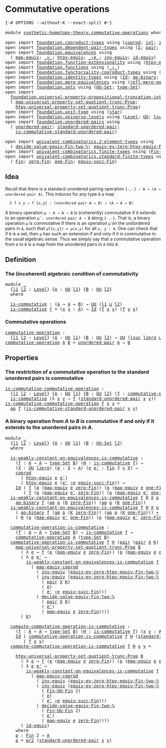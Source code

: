 # Commutative operations

<pre class="Agda"><a id="35" class="Symbol">{-#</a> <a id="39" class="Keyword">OPTIONS</a> <a id="47" class="Pragma">--without-K</a> <a id="59" class="Pragma">--exact-split</a> <a id="73" class="Symbol">#-}</a>

<a id="78" class="Keyword">module</a> <a id="85" href="synthetic-homotopy-theory.commutative-operations.html" class="Module">synthetic-homotopy-theory.commutative-operations</a> <a id="134" class="Keyword">where</a>

<a id="141" class="Keyword">open</a> <a id="146" class="Keyword">import</a> <a id="153" href="foundation.coproduct-types.html" class="Module">foundation.coproduct-types</a> <a id="180" class="Keyword">using</a> <a id="186" class="Symbol">(</a><a id="187" href="foundation.coproduct-types.html#1168" class="Datatype">coprod</a><a id="193" class="Symbol">;</a> <a id="195" href="foundation.coproduct-types.html#1239" class="InductiveConstructor">inl</a><a id="198" class="Symbol">;</a> <a id="200" href="foundation.coproduct-types.html#1262" class="InductiveConstructor">inr</a><a id="203" class="Symbol">)</a>
<a id="205" class="Keyword">open</a> <a id="210" class="Keyword">import</a> <a id="217" href="foundation.dependent-pair-types.html" class="Module">foundation.dependent-pair-types</a> <a id="249" class="Keyword">using</a> <a id="255" class="Symbol">(</a><a id="256" href="foundation-core.dependent-pair-types.html#502" class="Record">Σ</a><a id="257" class="Symbol">;</a> <a id="259" href="foundation-core.dependent-pair-types.html#575" class="InductiveConstructor">pair</a><a id="263" class="Symbol">;</a> <a id="265" href="foundation-core.dependent-pair-types.html#592" class="Field">pr1</a><a id="268" class="Symbol">;</a> <a id="270" href="foundation-core.dependent-pair-types.html#604" class="Field">pr2</a><a id="273" class="Symbol">)</a>
<a id="275" class="Keyword">open</a> <a id="280" class="Keyword">import</a> <a id="287" href="foundation.equivalences.html" class="Module">foundation.equivalences</a> <a id="311" class="Keyword">using</a>
  <a id="319" class="Symbol">(</a> <a id="321" href="foundation-core.equivalences.html#1807" class="Function">map-equiv</a><a id="330" class="Symbol">;</a> <a id="332" href="foundation-core.equivalences.html#1607" class="Function Operator">_≃_</a><a id="335" class="Symbol">;</a> <a id="337" href="foundation.equivalences.html#14008" class="Function">htpy-equiv</a><a id="347" class="Symbol">;</a> <a id="349" href="foundation-core.equivalences.html#7843" class="Function Operator">_∘e_</a><a id="353" class="Symbol">;</a> <a id="355" href="foundation-core.equivalences.html#5707" class="Function">inv-equiv</a><a id="364" class="Symbol">;</a> <a id="366" href="foundation-core.equivalences.html#2480" class="Function">id-equiv</a><a id="374" class="Symbol">)</a>
<a id="376" class="Keyword">open</a> <a id="381" class="Keyword">import</a> <a id="388" href="foundation.function-extensionality.html" class="Module">foundation.function-extensionality</a> <a id="423" class="Keyword">using</a> <a id="429" class="Symbol">(</a><a id="430" href="foundation.function-extensionality.html#946" class="Function">htpy-eq</a><a id="437" class="Symbol">)</a>
<a id="439" class="Keyword">open</a> <a id="444" class="Keyword">import</a> <a id="451" href="foundation.functions.html" class="Module">foundation.functions</a> <a id="472" class="Keyword">using</a> <a id="478" class="Symbol">(</a><a id="479" href="foundation-core.functions.html#407" class="Function Operator">_∘_</a><a id="482" class="Symbol">)</a>
<a id="484" class="Keyword">open</a> <a id="489" class="Keyword">import</a> <a id="496" href="foundation.functoriality-coproduct-types.html" class="Module">foundation.functoriality-coproduct-types</a> <a id="537" class="Keyword">using</a> <a id="543" class="Symbol">(</a><a id="544" href="foundation.functoriality-coproduct-types.html#4427" class="Function">map-equiv-coprod</a><a id="560" class="Symbol">)</a>
<a id="562" class="Keyword">open</a> <a id="567" class="Keyword">import</a> <a id="574" href="foundation.identity-types.html" class="Module">foundation.identity-types</a> <a id="600" class="Keyword">using</a> <a id="606" class="Symbol">(</a><a id="607" href="foundation-core.identity-types.html#641" class="Datatype">Id</a><a id="609" class="Symbol">;</a> <a id="611" href="foundation-core.identity-types.html#6352" class="Function">ap-binary</a><a id="620" class="Symbol">;</a> <a id="622" href="foundation-core.identity-types.html#2853" class="Function">ap</a><a id="624" class="Symbol">;</a> <a id="626" href="foundation-core.identity-types.html#1239" class="Function Operator">_∙_</a><a id="629" class="Symbol">)</a>
<a id="631" class="Keyword">open</a> <a id="636" class="Keyword">import</a> <a id="643" href="foundation.mere-equivalences.html" class="Module">foundation.mere-equivalences</a> <a id="672" class="Keyword">using</a> <a id="678" class="Symbol">(</a><a id="679" href="foundation.mere-equivalences.html#1762" class="Function">refl-mere-equiv</a><a id="694" class="Symbol">)</a>
<a id="696" class="Keyword">open</a> <a id="701" class="Keyword">import</a> <a id="708" href="foundation.sets.html" class="Module">foundation.sets</a> <a id="724" class="Keyword">using</a> <a id="730" class="Symbol">(</a><a id="731" href="foundation-core.sets.html#1177" class="Function">UU-Set</a><a id="737" class="Symbol">;</a> <a id="739" href="foundation-core.sets.html#1291" class="Function">type-Set</a><a id="747" class="Symbol">)</a>
<a id="749" class="Keyword">open</a> <a id="754" class="Keyword">import</a>
  <a id="763" href="foundation.universal-property-propositional-truncation-into-sets.html" class="Module">foundation.universal-property-propositional-truncation-into-sets</a> <a id="828" class="Keyword">using</a>
  <a id="836" class="Symbol">(</a> <a id="838" href="foundation.universal-property-propositional-truncation-into-sets.html#3778" class="Function">map-universal-property-set-quotient-trunc-Prop</a><a id="884" class="Symbol">;</a>
    <a id="890" href="foundation.universal-property-propositional-truncation-into-sets.html#4467" class="Function">htpy-universal-property-set-quotient-trunc-Prop</a><a id="937" class="Symbol">)</a>
<a id="939" class="Keyword">open</a> <a id="944" class="Keyword">import</a> <a id="951" href="foundation.unit-type.html" class="Module">foundation.unit-type</a> <a id="972" class="Keyword">using</a> <a id="978" class="Symbol">(</a><a id="979" href="foundation.unit-type.html#999" class="InductiveConstructor">star</a><a id="983" class="Symbol">)</a>
<a id="985" class="Keyword">open</a> <a id="990" class="Keyword">import</a> <a id="997" href="foundation.universe-levels.html" class="Module">foundation.universe-levels</a> <a id="1024" class="Keyword">using</a> <a id="1030" class="Symbol">(</a><a id="1031" href="Agda.Primitive.html#597" class="Postulate">Level</a><a id="1036" class="Symbol">;</a> <a id="1038" href="foundation-core.universe-levels.html#222" class="Primitive">UU</a><a id="1040" class="Symbol">;</a> <a id="1042" href="Agda.Primitive.html#780" class="Primitive">lsuc</a><a id="1046" class="Symbol">;</a> <a id="1048" href="Agda.Primitive.html#810" class="Primitive Operator">_⊔_</a><a id="1051" class="Symbol">;</a> <a id="1053" href="Agda.Primitive.html#764" class="Primitive">lzero</a><a id="1058" class="Symbol">)</a>
<a id="1060" class="Keyword">open</a> <a id="1065" class="Keyword">import</a> <a id="1072" href="foundation.unordered-pairs.html" class="Module">foundation.unordered-pairs</a> <a id="1099" class="Keyword">using</a>
  <a id="1107" class="Symbol">(</a> <a id="1109" href="foundation.unordered-pairs.html#2321" class="Function">unordered-pair</a><a id="1123" class="Symbol">;</a> <a id="1125" href="foundation.unordered-pairs.html#4308" class="Function">standard-unordered-pair</a><a id="1148" class="Symbol">;</a>
    <a id="1154" href="foundation.unordered-pairs.html#7236" class="Function">is-commutative-standard-unordered-pair</a><a id="1192" class="Symbol">)</a>

<a id="1195" class="Keyword">open</a> <a id="1200" class="Keyword">import</a> <a id="1207" href="univalent-combinatorics.2-element-types.html" class="Module">univalent-combinatorics.2-element-types</a> <a id="1247" class="Keyword">using</a>
  <a id="1255" class="Symbol">(</a> <a id="1257" href="univalent-combinatorics.2-element-types.html#27627" class="Function">decide-value-equiv-Fin-two-ℕ</a><a id="1285" class="Symbol">;</a> <a id="1287" href="univalent-combinatorics.2-element-types.html#16647" class="Function">equiv-ev-zero-htpy-equiv-Fin-two-ℕ</a><a id="1321" class="Symbol">)</a>
<a id="1323" class="Keyword">open</a> <a id="1328" class="Keyword">import</a> <a id="1335" href="univalent-combinatorics.finite-types.html" class="Module">univalent-combinatorics.finite-types</a> <a id="1372" class="Keyword">using</a> <a id="1378" class="Symbol">(</a><a id="1379" href="univalent-combinatorics.finite-types.html#9007" class="Function">Fin-UU-Fin</a><a id="1389" class="Symbol">)</a>
<a id="1391" class="Keyword">open</a> <a id="1396" class="Keyword">import</a> <a id="1403" href="univalent-combinatorics.standard-finite-types.html" class="Module">univalent-combinatorics.standard-finite-types</a> <a id="1449" class="Keyword">using</a>
  <a id="1457" class="Symbol">(</a> <a id="1459" href="univalent-combinatorics.standard-finite-types.html#2085" class="Function">Fin</a><a id="1462" class="Symbol">;</a> <a id="1464" href="univalent-combinatorics.standard-finite-types.html#7019" class="Function">zero-Fin</a><a id="1472" class="Symbol">;</a> <a id="1474" href="univalent-combinatorics.standard-finite-types.html#8254" class="Function">one-Fin</a><a id="1481" class="Symbol">;</a> <a id="1483" href="univalent-combinatorics.standard-finite-types.html#11714" class="Function">equiv-succ-Fin</a><a id="1497" class="Symbol">)</a>
</pre>
## Idea

Recall that there is a standard unordered pairing operation `{-,-} : A → (A → unordered-pair A)`. This induces for any type `B` a map

```md
  λ f x y → f {x,y} : (unordered-pair A → B) → (A → A → B)
```

A binary operation `μ : A → A → B` is (coherently) commutative if it extends to an operation `μ̃ : unordered-pair A → B` along `{-,-}`. That is, a binary operation `μ` is commutative if there is an operation `μ̃` on the undordered pairs in `A`, such that `μ̃({x,y}) = μ(x,y)` for all `x, y : A`. One can check that if `B` is a set, then `μ` has such an extension if and only if it is commutative in the usual algebraic sense. Thus we simply say that a commutative operation from `A` to `B` is a map from the unordered pairs in `A` into `B`.

## Definition

### The (incoherent) algebraic condition of commutativity

<pre class="Agda"><a id="2342" class="Keyword">module</a> <a id="2349" href="synthetic-homotopy-theory.commutative-operations.html#2349" class="Module">_</a>
  <a id="2353" class="Symbol">{</a><a id="2354" href="synthetic-homotopy-theory.commutative-operations.html#2354" class="Bound">l1</a> <a id="2357" href="synthetic-homotopy-theory.commutative-operations.html#2357" class="Bound">l2</a> <a id="2360" class="Symbol">:</a> <a id="2362" href="Agda.Primitive.html#597" class="Postulate">Level</a><a id="2367" class="Symbol">}</a> <a id="2369" class="Symbol">{</a><a id="2370" href="synthetic-homotopy-theory.commutative-operations.html#2370" class="Bound">A</a> <a id="2372" class="Symbol">:</a> <a id="2374" href="foundation-core.universe-levels.html#222" class="Primitive">UU</a> <a id="2377" href="synthetic-homotopy-theory.commutative-operations.html#2354" class="Bound">l1</a><a id="2379" class="Symbol">}</a> <a id="2381" class="Symbol">{</a><a id="2382" href="synthetic-homotopy-theory.commutative-operations.html#2382" class="Bound">B</a> <a id="2384" class="Symbol">:</a> <a id="2386" href="foundation-core.universe-levels.html#222" class="Primitive">UU</a> <a id="2389" href="synthetic-homotopy-theory.commutative-operations.html#2357" class="Bound">l2</a><a id="2391" class="Symbol">}</a>
  <a id="2395" class="Keyword">where</a>
  
  <a id="2406" href="synthetic-homotopy-theory.commutative-operations.html#2406" class="Function">is-commutative</a> <a id="2421" class="Symbol">:</a> <a id="2423" class="Symbol">(</a><a id="2424" href="synthetic-homotopy-theory.commutative-operations.html#2370" class="Bound">A</a> <a id="2426" class="Symbol">→</a> <a id="2428" href="synthetic-homotopy-theory.commutative-operations.html#2370" class="Bound">A</a> <a id="2430" class="Symbol">→</a> <a id="2432" href="synthetic-homotopy-theory.commutative-operations.html#2382" class="Bound">B</a><a id="2433" class="Symbol">)</a> <a id="2435" class="Symbol">→</a> <a id="2437" href="foundation-core.universe-levels.html#222" class="Primitive">UU</a> <a id="2440" class="Symbol">(</a><a id="2441" href="synthetic-homotopy-theory.commutative-operations.html#2354" class="Bound">l1</a> <a id="2444" href="Agda.Primitive.html#810" class="Primitive Operator">⊔</a> <a id="2446" href="synthetic-homotopy-theory.commutative-operations.html#2357" class="Bound">l2</a><a id="2448" class="Symbol">)</a>
  <a id="2452" href="synthetic-homotopy-theory.commutative-operations.html#2406" class="Function">is-commutative</a> <a id="2467" href="synthetic-homotopy-theory.commutative-operations.html#2467" class="Bound">f</a> <a id="2469" class="Symbol">=</a> <a id="2471" class="Symbol">(</a><a id="2472" href="synthetic-homotopy-theory.commutative-operations.html#2472" class="Bound">x</a> <a id="2474" href="synthetic-homotopy-theory.commutative-operations.html#2474" class="Bound">y</a> <a id="2476" class="Symbol">:</a> <a id="2478" href="synthetic-homotopy-theory.commutative-operations.html#2370" class="Bound">A</a><a id="2479" class="Symbol">)</a> <a id="2481" class="Symbol">→</a> <a id="2483" href="foundation-core.identity-types.html#641" class="Datatype">Id</a> <a id="2486" class="Symbol">(</a><a id="2487" href="synthetic-homotopy-theory.commutative-operations.html#2467" class="Bound">f</a> <a id="2489" href="synthetic-homotopy-theory.commutative-operations.html#2472" class="Bound">x</a> <a id="2491" href="synthetic-homotopy-theory.commutative-operations.html#2474" class="Bound">y</a><a id="2492" class="Symbol">)</a> <a id="2494" class="Symbol">(</a><a id="2495" href="synthetic-homotopy-theory.commutative-operations.html#2467" class="Bound">f</a> <a id="2497" href="synthetic-homotopy-theory.commutative-operations.html#2474" class="Bound">y</a> <a id="2499" href="synthetic-homotopy-theory.commutative-operations.html#2472" class="Bound">x</a><a id="2500" class="Symbol">)</a>
</pre>
### Commutative operations

<pre class="Agda"><a id="commutative-operation"></a><a id="2543" href="synthetic-homotopy-theory.commutative-operations.html#2543" class="Function">commutative-operation</a> <a id="2565" class="Symbol">:</a>
  <a id="2569" class="Symbol">{</a><a id="2570" href="synthetic-homotopy-theory.commutative-operations.html#2570" class="Bound">l1</a> <a id="2573" href="synthetic-homotopy-theory.commutative-operations.html#2573" class="Bound">l2</a> <a id="2576" class="Symbol">:</a> <a id="2578" href="Agda.Primitive.html#597" class="Postulate">Level</a><a id="2583" class="Symbol">}</a> <a id="2585" class="Symbol">(</a><a id="2586" href="synthetic-homotopy-theory.commutative-operations.html#2586" class="Bound">A</a> <a id="2588" class="Symbol">:</a> <a id="2590" href="foundation-core.universe-levels.html#222" class="Primitive">UU</a> <a id="2593" href="synthetic-homotopy-theory.commutative-operations.html#2570" class="Bound">l1</a><a id="2595" class="Symbol">)</a> <a id="2597" class="Symbol">(</a><a id="2598" href="synthetic-homotopy-theory.commutative-operations.html#2598" class="Bound">B</a> <a id="2600" class="Symbol">:</a> <a id="2602" href="foundation-core.universe-levels.html#222" class="Primitive">UU</a> <a id="2605" href="synthetic-homotopy-theory.commutative-operations.html#2573" class="Bound">l2</a><a id="2607" class="Symbol">)</a> <a id="2609" class="Symbol">→</a> <a id="2611" href="foundation-core.universe-levels.html#222" class="Primitive">UU</a> <a id="2614" class="Symbol">(</a><a id="2615" href="Agda.Primitive.html#780" class="Primitive">lsuc</a> <a id="2620" href="Agda.Primitive.html#764" class="Primitive">lzero</a> <a id="2626" href="Agda.Primitive.html#810" class="Primitive Operator">⊔</a> <a id="2628" href="synthetic-homotopy-theory.commutative-operations.html#2570" class="Bound">l1</a> <a id="2631" href="Agda.Primitive.html#810" class="Primitive Operator">⊔</a> <a id="2633" href="synthetic-homotopy-theory.commutative-operations.html#2573" class="Bound">l2</a><a id="2635" class="Symbol">)</a>
<a id="2637" href="synthetic-homotopy-theory.commutative-operations.html#2543" class="Function">commutative-operation</a> <a id="2659" href="synthetic-homotopy-theory.commutative-operations.html#2659" class="Bound">A</a> <a id="2661" href="synthetic-homotopy-theory.commutative-operations.html#2661" class="Bound">B</a> <a id="2663" class="Symbol">=</a> <a id="2665" href="foundation.unordered-pairs.html#2321" class="Function">unordered-pair</a> <a id="2680" href="synthetic-homotopy-theory.commutative-operations.html#2659" class="Bound">A</a> <a id="2682" class="Symbol">→</a> <a id="2684" href="synthetic-homotopy-theory.commutative-operations.html#2661" class="Bound">B</a>
</pre>
## Properties

### The restriction of a commutative operation to the standard unordered pairs is commutative

<pre class="Agda"><a id="is-commutative-commutative-operation"></a><a id="2809" href="synthetic-homotopy-theory.commutative-operations.html#2809" class="Function">is-commutative-commutative-operation</a> <a id="2846" class="Symbol">:</a>
  <a id="2850" class="Symbol">{</a><a id="2851" href="synthetic-homotopy-theory.commutative-operations.html#2851" class="Bound">l1</a> <a id="2854" href="synthetic-homotopy-theory.commutative-operations.html#2854" class="Bound">l2</a> <a id="2857" class="Symbol">:</a> <a id="2859" href="Agda.Primitive.html#597" class="Postulate">Level</a><a id="2864" class="Symbol">}</a> <a id="2866" class="Symbol">{</a><a id="2867" href="synthetic-homotopy-theory.commutative-operations.html#2867" class="Bound">A</a> <a id="2869" class="Symbol">:</a> <a id="2871" href="foundation-core.universe-levels.html#222" class="Primitive">UU</a> <a id="2874" href="synthetic-homotopy-theory.commutative-operations.html#2851" class="Bound">l1</a><a id="2876" class="Symbol">}</a> <a id="2878" class="Symbol">{</a><a id="2879" href="synthetic-homotopy-theory.commutative-operations.html#2879" class="Bound">B</a> <a id="2881" class="Symbol">:</a> <a id="2883" href="foundation-core.universe-levels.html#222" class="Primitive">UU</a> <a id="2886" href="synthetic-homotopy-theory.commutative-operations.html#2854" class="Bound">l2</a><a id="2888" class="Symbol">}</a> <a id="2890" class="Symbol">(</a><a id="2891" href="synthetic-homotopy-theory.commutative-operations.html#2891" class="Bound">f</a> <a id="2893" class="Symbol">:</a> <a id="2895" href="synthetic-homotopy-theory.commutative-operations.html#2543" class="Function">commutative-operation</a> <a id="2917" href="synthetic-homotopy-theory.commutative-operations.html#2867" class="Bound">A</a> <a id="2919" href="synthetic-homotopy-theory.commutative-operations.html#2879" class="Bound">B</a><a id="2920" class="Symbol">)</a> <a id="2922" class="Symbol">→</a>
  <a id="2926" href="synthetic-homotopy-theory.commutative-operations.html#2406" class="Function">is-commutative</a> <a id="2941" class="Symbol">(λ</a> <a id="2944" href="synthetic-homotopy-theory.commutative-operations.html#2944" class="Bound">x</a> <a id="2946" href="synthetic-homotopy-theory.commutative-operations.html#2946" class="Bound">y</a> <a id="2948" class="Symbol">→</a> <a id="2950" href="synthetic-homotopy-theory.commutative-operations.html#2891" class="Bound">f</a> <a id="2952" class="Symbol">(</a><a id="2953" href="foundation.unordered-pairs.html#4308" class="Function">standard-unordered-pair</a> <a id="2977" href="synthetic-homotopy-theory.commutative-operations.html#2944" class="Bound">x</a> <a id="2979" href="synthetic-homotopy-theory.commutative-operations.html#2946" class="Bound">y</a><a id="2980" class="Symbol">))</a>
<a id="2983" href="synthetic-homotopy-theory.commutative-operations.html#2809" class="Function">is-commutative-commutative-operation</a> <a id="3020" href="synthetic-homotopy-theory.commutative-operations.html#3020" class="Bound">f</a> <a id="3022" href="synthetic-homotopy-theory.commutative-operations.html#3022" class="Bound">x</a> <a id="3024" href="synthetic-homotopy-theory.commutative-operations.html#3024" class="Bound">y</a> <a id="3026" class="Symbol">=</a>
  <a id="3030" href="foundation-core.identity-types.html#2853" class="Function">ap</a> <a id="3033" href="synthetic-homotopy-theory.commutative-operations.html#3020" class="Bound">f</a> <a id="3035" class="Symbol">(</a><a id="3036" href="foundation.unordered-pairs.html#7236" class="Function">is-commutative-standard-unordered-pair</a> <a id="3075" href="synthetic-homotopy-theory.commutative-operations.html#3022" class="Bound">x</a> <a id="3077" href="synthetic-homotopy-theory.commutative-operations.html#3024" class="Bound">y</a><a id="3078" class="Symbol">)</a>
</pre>
### A binary operation from $A$ to $B$ is commutative if and only if it extends to the unordered pairs in $A$.

<pre class="Agda"><a id="3205" class="Keyword">module</a> <a id="3212" href="synthetic-homotopy-theory.commutative-operations.html#3212" class="Module">_</a>
  <a id="3216" class="Symbol">{</a><a id="3217" href="synthetic-homotopy-theory.commutative-operations.html#3217" class="Bound">l1</a> <a id="3220" href="synthetic-homotopy-theory.commutative-operations.html#3220" class="Bound">l2</a> <a id="3223" class="Symbol">:</a> <a id="3225" href="Agda.Primitive.html#597" class="Postulate">Level</a><a id="3230" class="Symbol">}</a> <a id="3232" class="Symbol">{</a><a id="3233" href="synthetic-homotopy-theory.commutative-operations.html#3233" class="Bound">A</a> <a id="3235" class="Symbol">:</a> <a id="3237" href="foundation-core.universe-levels.html#222" class="Primitive">UU</a> <a id="3240" href="synthetic-homotopy-theory.commutative-operations.html#3217" class="Bound">l1</a><a id="3242" class="Symbol">}</a> <a id="3244" class="Symbol">(</a><a id="3245" href="synthetic-homotopy-theory.commutative-operations.html#3245" class="Bound">B</a> <a id="3247" class="Symbol">:</a> <a id="3249" href="foundation-core.sets.html#1177" class="Function">UU-Set</a> <a id="3256" href="synthetic-homotopy-theory.commutative-operations.html#3220" class="Bound">l2</a><a id="3258" class="Symbol">)</a>
  <a id="3262" class="Keyword">where</a>

  <a id="3271" href="synthetic-homotopy-theory.commutative-operations.html#3271" class="Function">is-weakly-constant-on-equivalences-is-commutative</a> <a id="3321" class="Symbol">:</a>
    <a id="3327" class="Symbol">(</a><a id="3328" href="synthetic-homotopy-theory.commutative-operations.html#3328" class="Bound">f</a> <a id="3330" class="Symbol">:</a> <a id="3332" href="synthetic-homotopy-theory.commutative-operations.html#3233" class="Bound">A</a> <a id="3334" class="Symbol">→</a> <a id="3336" href="synthetic-homotopy-theory.commutative-operations.html#3233" class="Bound">A</a> <a id="3338" class="Symbol">→</a> <a id="3340" href="foundation-core.sets.html#1291" class="Function">type-Set</a> <a id="3349" href="synthetic-homotopy-theory.commutative-operations.html#3245" class="Bound">B</a><a id="3350" class="Symbol">)</a> <a id="3352" class="Symbol">(</a><a id="3353" href="synthetic-homotopy-theory.commutative-operations.html#3353" class="Bound">H</a> <a id="3355" class="Symbol">:</a> <a id="3357" href="synthetic-homotopy-theory.commutative-operations.html#2406" class="Function">is-commutative</a> <a id="3372" href="synthetic-homotopy-theory.commutative-operations.html#3328" class="Bound">f</a><a id="3373" class="Symbol">)</a> <a id="3375" class="Symbol">→</a>
    <a id="3381" class="Symbol">(</a><a id="3382" href="synthetic-homotopy-theory.commutative-operations.html#3382" class="Bound">X</a> <a id="3384" class="Symbol">:</a> <a id="3386" href="foundation-core.universe-levels.html#222" class="Primitive">UU</a> <a id="3389" href="Agda.Primitive.html#764" class="Primitive">lzero</a><a id="3394" class="Symbol">)</a> <a id="3396" class="Symbol">(</a><a id="3397" href="synthetic-homotopy-theory.commutative-operations.html#3397" class="Bound">p</a> <a id="3399" class="Symbol">:</a> <a id="3401" href="synthetic-homotopy-theory.commutative-operations.html#3382" class="Bound">X</a> <a id="3403" class="Symbol">→</a> <a id="3405" href="synthetic-homotopy-theory.commutative-operations.html#3233" class="Bound">A</a><a id="3406" class="Symbol">)</a> <a id="3408" class="Symbol">(</a><a id="3409" href="synthetic-homotopy-theory.commutative-operations.html#3409" class="Bound">e</a> <a id="3411" href="synthetic-homotopy-theory.commutative-operations.html#3411" class="Bound">e&#39;</a> <a id="3414" class="Symbol">:</a> <a id="3416" href="univalent-combinatorics.standard-finite-types.html#2085" class="Function">Fin</a> <a id="3420" class="Number">2</a> <a id="3422" href="foundation-core.equivalences.html#1607" class="Function Operator">≃</a> <a id="3424" href="synthetic-homotopy-theory.commutative-operations.html#3382" class="Bound">X</a><a id="3425" class="Symbol">)</a> <a id="3427" class="Symbol">→</a>
    <a id="3433" href="foundation.coproduct-types.html#1168" class="Datatype">coprod</a>
      <a id="3446" class="Symbol">(</a> <a id="3448" href="foundation.equivalences.html#14008" class="Function">htpy-equiv</a> <a id="3459" href="synthetic-homotopy-theory.commutative-operations.html#3409" class="Bound">e</a> <a id="3461" href="synthetic-homotopy-theory.commutative-operations.html#3411" class="Bound">e&#39;</a><a id="3463" class="Symbol">)</a>
      <a id="3471" class="Symbol">(</a> <a id="3473" href="foundation.equivalences.html#14008" class="Function">htpy-equiv</a> <a id="3484" href="synthetic-homotopy-theory.commutative-operations.html#3409" class="Bound">e</a> <a id="3486" class="Symbol">(</a><a id="3487" href="synthetic-homotopy-theory.commutative-operations.html#3411" class="Bound">e&#39;</a> <a id="3490" href="foundation-core.equivalences.html#7843" class="Function Operator">∘e</a> <a id="3493" href="univalent-combinatorics.standard-finite-types.html#11714" class="Function">equiv-succ-Fin</a><a id="3507" class="Symbol">))</a> <a id="3510" class="Symbol">→</a>
    <a id="3516" href="foundation-core.identity-types.html#641" class="Datatype">Id</a> <a id="3519" class="Symbol">(</a> <a id="3521" href="synthetic-homotopy-theory.commutative-operations.html#3328" class="Bound">f</a> <a id="3523" class="Symbol">(</a><a id="3524" href="synthetic-homotopy-theory.commutative-operations.html#3397" class="Bound">p</a> <a id="3526" class="Symbol">(</a><a id="3527" href="foundation-core.equivalences.html#1807" class="Function">map-equiv</a> <a id="3537" href="synthetic-homotopy-theory.commutative-operations.html#3409" class="Bound">e</a> <a id="3539" href="univalent-combinatorics.standard-finite-types.html#7019" class="Function">zero-Fin</a><a id="3547" class="Symbol">))</a> <a id="3550" class="Symbol">(</a><a id="3551" href="synthetic-homotopy-theory.commutative-operations.html#3397" class="Bound">p</a> <a id="3553" class="Symbol">(</a><a id="3554" href="foundation-core.equivalences.html#1807" class="Function">map-equiv</a> <a id="3564" href="synthetic-homotopy-theory.commutative-operations.html#3409" class="Bound">e</a> <a id="3566" href="univalent-combinatorics.standard-finite-types.html#8254" class="Function">one-Fin</a><a id="3573" class="Symbol">)))</a>
       <a id="3584" class="Symbol">(</a> <a id="3586" href="synthetic-homotopy-theory.commutative-operations.html#3328" class="Bound">f</a> <a id="3588" class="Symbol">(</a><a id="3589" href="synthetic-homotopy-theory.commutative-operations.html#3397" class="Bound">p</a> <a id="3591" class="Symbol">(</a><a id="3592" href="foundation-core.equivalences.html#1807" class="Function">map-equiv</a> <a id="3602" href="synthetic-homotopy-theory.commutative-operations.html#3411" class="Bound">e&#39;</a> <a id="3605" href="univalent-combinatorics.standard-finite-types.html#7019" class="Function">zero-Fin</a><a id="3613" class="Symbol">))</a> <a id="3616" class="Symbol">(</a><a id="3617" href="synthetic-homotopy-theory.commutative-operations.html#3397" class="Bound">p</a> <a id="3619" class="Symbol">(</a><a id="3620" href="foundation-core.equivalences.html#1807" class="Function">map-equiv</a> <a id="3630" href="synthetic-homotopy-theory.commutative-operations.html#3411" class="Bound">e&#39;</a> <a id="3633" href="univalent-combinatorics.standard-finite-types.html#8254" class="Function">one-Fin</a><a id="3640" class="Symbol">)))</a>
  <a id="3646" href="synthetic-homotopy-theory.commutative-operations.html#3271" class="Function">is-weakly-constant-on-equivalences-is-commutative</a> <a id="3696" href="synthetic-homotopy-theory.commutative-operations.html#3696" class="Bound">f</a> <a id="3698" href="synthetic-homotopy-theory.commutative-operations.html#3698" class="Bound">H</a> <a id="3700" href="synthetic-homotopy-theory.commutative-operations.html#3700" class="Bound">X</a> <a id="3702" href="synthetic-homotopy-theory.commutative-operations.html#3702" class="Bound">p</a> <a id="3704" href="synthetic-homotopy-theory.commutative-operations.html#3704" class="Bound">e</a> <a id="3706" href="synthetic-homotopy-theory.commutative-operations.html#3706" class="Bound">e&#39;</a> <a id="3709" class="Symbol">(</a><a id="3710" href="foundation.coproduct-types.html#1239" class="InductiveConstructor">inl</a> <a id="3714" href="synthetic-homotopy-theory.commutative-operations.html#3714" class="Bound">K</a><a id="3715" class="Symbol">)</a> <a id="3717" class="Symbol">=</a>
    <a id="3723" href="foundation-core.identity-types.html#6352" class="Function">ap-binary</a> <a id="3733" href="synthetic-homotopy-theory.commutative-operations.html#3696" class="Bound">f</a> <a id="3735" class="Symbol">(</a><a id="3736" href="foundation-core.identity-types.html#2853" class="Function">ap</a> <a id="3739" href="synthetic-homotopy-theory.commutative-operations.html#3702" class="Bound">p</a> <a id="3741" class="Symbol">(</a><a id="3742" href="synthetic-homotopy-theory.commutative-operations.html#3714" class="Bound">K</a> <a id="3744" href="univalent-combinatorics.standard-finite-types.html#7019" class="Function">zero-Fin</a><a id="3752" class="Symbol">))</a> <a id="3755" class="Symbol">(</a><a id="3756" href="foundation-core.identity-types.html#2853" class="Function">ap</a> <a id="3759" href="synthetic-homotopy-theory.commutative-operations.html#3702" class="Bound">p</a> <a id="3761" class="Symbol">(</a><a id="3762" href="synthetic-homotopy-theory.commutative-operations.html#3714" class="Bound">K</a> <a id="3764" href="univalent-combinatorics.standard-finite-types.html#8254" class="Function">one-Fin</a><a id="3771" class="Symbol">))</a>
  <a id="3776" href="synthetic-homotopy-theory.commutative-operations.html#3271" class="Function">is-weakly-constant-on-equivalences-is-commutative</a> <a id="3826" href="synthetic-homotopy-theory.commutative-operations.html#3826" class="Bound">f</a> <a id="3828" href="synthetic-homotopy-theory.commutative-operations.html#3828" class="Bound">H</a> <a id="3830" href="synthetic-homotopy-theory.commutative-operations.html#3830" class="Bound">X</a> <a id="3832" href="synthetic-homotopy-theory.commutative-operations.html#3832" class="Bound">p</a> <a id="3834" href="synthetic-homotopy-theory.commutative-operations.html#3834" class="Bound">e</a> <a id="3836" href="synthetic-homotopy-theory.commutative-operations.html#3836" class="Bound">e&#39;</a> <a id="3839" class="Symbol">(</a><a id="3840" href="foundation.coproduct-types.html#1262" class="InductiveConstructor">inr</a> <a id="3844" href="synthetic-homotopy-theory.commutative-operations.html#3844" class="Bound">K</a><a id="3845" class="Symbol">)</a> <a id="3847" class="Symbol">=</a>
    <a id="3853" class="Symbol">(</a> <a id="3855" href="foundation-core.identity-types.html#6352" class="Function">ap-binary</a> <a id="3865" href="synthetic-homotopy-theory.commutative-operations.html#3826" class="Bound">f</a> <a id="3867" class="Symbol">(</a><a id="3868" href="foundation-core.identity-types.html#2853" class="Function">ap</a> <a id="3871" href="synthetic-homotopy-theory.commutative-operations.html#3832" class="Bound">p</a> <a id="3873" class="Symbol">(</a><a id="3874" href="synthetic-homotopy-theory.commutative-operations.html#3844" class="Bound">K</a> <a id="3876" href="univalent-combinatorics.standard-finite-types.html#7019" class="Function">zero-Fin</a><a id="3884" class="Symbol">))</a> <a id="3887" class="Symbol">(</a><a id="3888" href="foundation-core.identity-types.html#2853" class="Function">ap</a> <a id="3891" href="synthetic-homotopy-theory.commutative-operations.html#3832" class="Bound">p</a> <a id="3893" class="Symbol">(</a><a id="3894" href="synthetic-homotopy-theory.commutative-operations.html#3844" class="Bound">K</a> <a id="3896" href="univalent-combinatorics.standard-finite-types.html#8254" class="Function">one-Fin</a><a id="3903" class="Symbol">)))</a> <a id="3907" href="foundation-core.identity-types.html#1239" class="Function Operator">∙</a>
    <a id="3913" class="Symbol">(</a> <a id="3915" href="synthetic-homotopy-theory.commutative-operations.html#3828" class="Bound">H</a> <a id="3917" class="Symbol">(</a><a id="3918" href="synthetic-homotopy-theory.commutative-operations.html#3832" class="Bound">p</a> <a id="3920" class="Symbol">(</a><a id="3921" href="foundation-core.equivalences.html#1807" class="Function">map-equiv</a> <a id="3931" href="synthetic-homotopy-theory.commutative-operations.html#3836" class="Bound">e&#39;</a> <a id="3934" href="univalent-combinatorics.standard-finite-types.html#8254" class="Function">one-Fin</a><a id="3941" class="Symbol">))</a> <a id="3944" class="Symbol">(</a><a id="3945" href="synthetic-homotopy-theory.commutative-operations.html#3832" class="Bound">p</a> <a id="3947" class="Symbol">(</a><a id="3948" href="foundation-core.equivalences.html#1807" class="Function">map-equiv</a> <a id="3958" href="synthetic-homotopy-theory.commutative-operations.html#3836" class="Bound">e&#39;</a> <a id="3961" href="univalent-combinatorics.standard-finite-types.html#7019" class="Function">zero-Fin</a><a id="3969" class="Symbol">)))</a>
  
  <a id="3978" href="synthetic-homotopy-theory.commutative-operations.html#3978" class="Function">commutative-operation-is-commutative</a> <a id="4015" class="Symbol">:</a>
    <a id="4021" class="Symbol">(</a><a id="4022" href="synthetic-homotopy-theory.commutative-operations.html#4022" class="Bound">f</a> <a id="4024" class="Symbol">:</a> <a id="4026" href="synthetic-homotopy-theory.commutative-operations.html#3233" class="Bound">A</a> <a id="4028" class="Symbol">→</a> <a id="4030" href="synthetic-homotopy-theory.commutative-operations.html#3233" class="Bound">A</a> <a id="4032" class="Symbol">→</a> <a id="4034" href="foundation-core.sets.html#1291" class="Function">type-Set</a> <a id="4043" href="synthetic-homotopy-theory.commutative-operations.html#3245" class="Bound">B</a><a id="4044" class="Symbol">)</a> <a id="4046" class="Symbol">→</a> <a id="4048" href="synthetic-homotopy-theory.commutative-operations.html#2406" class="Function">is-commutative</a> <a id="4063" href="synthetic-homotopy-theory.commutative-operations.html#4022" class="Bound">f</a> <a id="4065" class="Symbol">→</a>
    <a id="4071" href="synthetic-homotopy-theory.commutative-operations.html#2543" class="Function">commutative-operation</a> <a id="4093" href="synthetic-homotopy-theory.commutative-operations.html#3233" class="Bound">A</a> <a id="4095" class="Symbol">(</a><a id="4096" href="foundation-core.sets.html#1291" class="Function">type-Set</a> <a id="4105" href="synthetic-homotopy-theory.commutative-operations.html#3245" class="Bound">B</a><a id="4106" class="Symbol">)</a>
  <a id="4110" href="synthetic-homotopy-theory.commutative-operations.html#3978" class="Function">commutative-operation-is-commutative</a> <a id="4147" href="synthetic-homotopy-theory.commutative-operations.html#4147" class="Bound">f</a> <a id="4149" href="synthetic-homotopy-theory.commutative-operations.html#4149" class="Bound">H</a> <a id="4151" class="Symbol">(</a><a id="4152" href="foundation-core.dependent-pair-types.html#575" class="InductiveConstructor">pair</a> <a id="4157" class="Symbol">(</a><a id="4158" href="foundation-core.dependent-pair-types.html#575" class="InductiveConstructor">pair</a> <a id="4163" href="synthetic-homotopy-theory.commutative-operations.html#4163" class="Bound">X</a> <a id="4165" href="synthetic-homotopy-theory.commutative-operations.html#4165" class="Bound">K</a><a id="4166" class="Symbol">)</a> <a id="4168" href="synthetic-homotopy-theory.commutative-operations.html#4168" class="Bound">p</a><a id="4169" class="Symbol">)</a> <a id="4171" class="Symbol">=</a>
    <a id="4177" href="foundation.universal-property-propositional-truncation-into-sets.html#3778" class="Function">map-universal-property-set-quotient-trunc-Prop</a> <a id="4224" href="synthetic-homotopy-theory.commutative-operations.html#3245" class="Bound">B</a>
      <a id="4232" class="Symbol">(</a> <a id="4234" class="Symbol">λ</a> <a id="4236" href="synthetic-homotopy-theory.commutative-operations.html#4236" class="Bound">e</a> <a id="4238" class="Symbol">→</a> <a id="4240" href="synthetic-homotopy-theory.commutative-operations.html#4147" class="Bound">f</a> <a id="4242" class="Symbol">(</a><a id="4243" href="synthetic-homotopy-theory.commutative-operations.html#4168" class="Bound">p</a> <a id="4245" class="Symbol">(</a><a id="4246" href="foundation-core.equivalences.html#1807" class="Function">map-equiv</a> <a id="4256" href="synthetic-homotopy-theory.commutative-operations.html#4236" class="Bound">e</a> <a id="4258" href="univalent-combinatorics.standard-finite-types.html#7019" class="Function">zero-Fin</a><a id="4266" class="Symbol">))</a> <a id="4269" class="Symbol">(</a><a id="4270" href="synthetic-homotopy-theory.commutative-operations.html#4168" class="Bound">p</a> <a id="4272" class="Symbol">(</a><a id="4273" href="foundation-core.equivalences.html#1807" class="Function">map-equiv</a> <a id="4283" href="synthetic-homotopy-theory.commutative-operations.html#4236" class="Bound">e</a> <a id="4285" href="univalent-combinatorics.standard-finite-types.html#8254" class="Function">one-Fin</a><a id="4292" class="Symbol">)))</a>
      <a id="4302" class="Symbol">(</a> <a id="4304" class="Symbol">λ</a> <a id="4306" href="synthetic-homotopy-theory.commutative-operations.html#4306" class="Bound">e</a> <a id="4308" href="synthetic-homotopy-theory.commutative-operations.html#4308" class="Bound">e&#39;</a> <a id="4311" class="Symbol">→</a>
        <a id="4321" href="synthetic-homotopy-theory.commutative-operations.html#3271" class="Function">is-weakly-constant-on-equivalences-is-commutative</a> <a id="4371" href="synthetic-homotopy-theory.commutative-operations.html#4147" class="Bound">f</a> <a id="4373" href="synthetic-homotopy-theory.commutative-operations.html#4149" class="Bound">H</a> <a id="4375" href="synthetic-homotopy-theory.commutative-operations.html#4163" class="Bound">X</a> <a id="4377" href="synthetic-homotopy-theory.commutative-operations.html#4168" class="Bound">p</a> <a id="4379" href="synthetic-homotopy-theory.commutative-operations.html#4306" class="Bound">e</a> <a id="4381" href="synthetic-homotopy-theory.commutative-operations.html#4308" class="Bound">e&#39;</a>
          <a id="4394" class="Symbol">(</a> <a id="4396" href="foundation.functoriality-coproduct-types.html#4427" class="Function">map-equiv-coprod</a>
            <a id="4425" class="Symbol">(</a> <a id="4427" href="foundation-core.equivalences.html#5707" class="Function">inv-equiv</a> <a id="4437" class="Symbol">(</a><a id="4438" href="univalent-combinatorics.2-element-types.html#16647" class="Function">equiv-ev-zero-htpy-equiv-Fin-two-ℕ</a> <a id="4473" class="Symbol">(</a><a id="4474" href="foundation-core.dependent-pair-types.html#575" class="InductiveConstructor">pair</a> <a id="4479" href="synthetic-homotopy-theory.commutative-operations.html#4163" class="Bound">X</a> <a id="4481" href="synthetic-homotopy-theory.commutative-operations.html#4165" class="Bound">K</a><a id="4482" class="Symbol">)</a> <a id="4484" href="synthetic-homotopy-theory.commutative-operations.html#4306" class="Bound">e</a> <a id="4486" href="synthetic-homotopy-theory.commutative-operations.html#4308" class="Bound">e&#39;</a><a id="4488" class="Symbol">))</a>
            <a id="4503" class="Symbol">(</a> <a id="4505" href="foundation-core.equivalences.html#5707" class="Function">inv-equiv</a> <a id="4515" class="Symbol">(</a><a id="4516" href="univalent-combinatorics.2-element-types.html#16647" class="Function">equiv-ev-zero-htpy-equiv-Fin-two-ℕ</a>
              <a id="4565" class="Symbol">(</a> <a id="4567" href="foundation-core.dependent-pair-types.html#575" class="InductiveConstructor">pair</a> <a id="4572" href="synthetic-homotopy-theory.commutative-operations.html#4163" class="Bound">X</a> <a id="4574" href="synthetic-homotopy-theory.commutative-operations.html#4165" class="Bound">K</a><a id="4575" class="Symbol">)</a>
              <a id="4591" class="Symbol">(</a> <a id="4593" href="synthetic-homotopy-theory.commutative-operations.html#4306" class="Bound">e</a><a id="4594" class="Symbol">)</a>
              <a id="4610" class="Symbol">(</a> <a id="4612" href="synthetic-homotopy-theory.commutative-operations.html#4308" class="Bound">e&#39;</a> <a id="4615" href="foundation-core.equivalences.html#7843" class="Function Operator">∘e</a> <a id="4618" href="univalent-combinatorics.standard-finite-types.html#11714" class="Function">equiv-succ-Fin</a><a id="4632" class="Symbol">)))</a>
            <a id="4648" class="Symbol">(</a> <a id="4650" href="univalent-combinatorics.2-element-types.html#27627" class="Function">decide-value-equiv-Fin-two-ℕ</a>
              <a id="4693" class="Symbol">(</a> <a id="4695" href="foundation-core.dependent-pair-types.html#575" class="InductiveConstructor">pair</a> <a id="4700" href="synthetic-homotopy-theory.commutative-operations.html#4163" class="Bound">X</a> <a id="4702" href="synthetic-homotopy-theory.commutative-operations.html#4165" class="Bound">K</a><a id="4703" class="Symbol">)</a>
              <a id="4719" class="Symbol">(</a> <a id="4721" href="synthetic-homotopy-theory.commutative-operations.html#4308" class="Bound">e&#39;</a><a id="4723" class="Symbol">)</a>
              <a id="4739" class="Symbol">(</a> <a id="4741" href="foundation-core.equivalences.html#1807" class="Function">map-equiv</a> <a id="4751" href="synthetic-homotopy-theory.commutative-operations.html#4306" class="Bound">e</a> <a id="4753" href="univalent-combinatorics.standard-finite-types.html#7019" class="Function">zero-Fin</a><a id="4761" class="Symbol">))))</a>
      <a id="4772" class="Symbol">(</a> <a id="4774" href="synthetic-homotopy-theory.commutative-operations.html#4165" class="Bound">K</a><a id="4775" class="Symbol">)</a>

  <a id="4780" href="synthetic-homotopy-theory.commutative-operations.html#4780" class="Function">compute-commutative-operation-is-commutative</a> <a id="4825" class="Symbol">:</a>
    <a id="4831" class="Symbol">(</a><a id="4832" href="synthetic-homotopy-theory.commutative-operations.html#4832" class="Bound">f</a> <a id="4834" class="Symbol">:</a> <a id="4836" href="synthetic-homotopy-theory.commutative-operations.html#3233" class="Bound">A</a> <a id="4838" class="Symbol">→</a> <a id="4840" href="synthetic-homotopy-theory.commutative-operations.html#3233" class="Bound">A</a> <a id="4842" class="Symbol">→</a> <a id="4844" href="foundation-core.sets.html#1291" class="Function">type-Set</a> <a id="4853" href="synthetic-homotopy-theory.commutative-operations.html#3245" class="Bound">B</a><a id="4854" class="Symbol">)</a> <a id="4856" class="Symbol">(</a><a id="4857" href="synthetic-homotopy-theory.commutative-operations.html#4857" class="Bound">H</a> <a id="4859" class="Symbol">:</a> <a id="4861" href="synthetic-homotopy-theory.commutative-operations.html#2406" class="Function">is-commutative</a> <a id="4876" href="synthetic-homotopy-theory.commutative-operations.html#4832" class="Bound">f</a><a id="4877" class="Symbol">)</a> <a id="4879" class="Symbol">(</a><a id="4880" href="synthetic-homotopy-theory.commutative-operations.html#4880" class="Bound">x</a> <a id="4882" href="synthetic-homotopy-theory.commutative-operations.html#4882" class="Bound">y</a> <a id="4884" class="Symbol">:</a> <a id="4886" href="synthetic-homotopy-theory.commutative-operations.html#3233" class="Bound">A</a><a id="4887" class="Symbol">)</a> <a id="4889" class="Symbol">→</a>
    <a id="4895" href="foundation-core.identity-types.html#641" class="Datatype">Id</a> <a id="4898" class="Symbol">(</a> <a id="4900" href="synthetic-homotopy-theory.commutative-operations.html#3978" class="Function">commutative-operation-is-commutative</a> <a id="4937" href="synthetic-homotopy-theory.commutative-operations.html#4832" class="Bound">f</a> <a id="4939" href="synthetic-homotopy-theory.commutative-operations.html#4857" class="Bound">H</a> <a id="4941" class="Symbol">(</a><a id="4942" href="foundation.unordered-pairs.html#4308" class="Function">standard-unordered-pair</a> <a id="4966" href="synthetic-homotopy-theory.commutative-operations.html#4880" class="Bound">x</a> <a id="4968" href="synthetic-homotopy-theory.commutative-operations.html#4882" class="Bound">y</a><a id="4969" class="Symbol">))</a>
       <a id="4979" class="Symbol">(</a> <a id="4981" href="synthetic-homotopy-theory.commutative-operations.html#4832" class="Bound">f</a> <a id="4983" href="synthetic-homotopy-theory.commutative-operations.html#4880" class="Bound">x</a> <a id="4985" href="synthetic-homotopy-theory.commutative-operations.html#4882" class="Bound">y</a><a id="4986" class="Symbol">)</a>
  <a id="4990" href="synthetic-homotopy-theory.commutative-operations.html#4780" class="Function">compute-commutative-operation-is-commutative</a> <a id="5035" href="synthetic-homotopy-theory.commutative-operations.html#5035" class="Bound">f</a> <a id="5037" href="synthetic-homotopy-theory.commutative-operations.html#5037" class="Bound">H</a> <a id="5039" href="synthetic-homotopy-theory.commutative-operations.html#5039" class="Bound">x</a> <a id="5041" href="synthetic-homotopy-theory.commutative-operations.html#5041" class="Bound">y</a> <a id="5043" class="Symbol">=</a>
    
    <a id="5054" href="foundation.universal-property-propositional-truncation-into-sets.html#4467" class="Function">htpy-universal-property-set-quotient-trunc-Prop</a> <a id="5102" href="synthetic-homotopy-theory.commutative-operations.html#3245" class="Bound">B</a>
      <a id="5110" class="Symbol">(</a> <a id="5112" class="Symbol">λ</a> <a id="5114" href="synthetic-homotopy-theory.commutative-operations.html#5114" class="Bound">e</a> <a id="5116" class="Symbol">→</a> <a id="5118" href="synthetic-homotopy-theory.commutative-operations.html#5035" class="Bound">f</a> <a id="5120" class="Symbol">(</a><a id="5121" href="synthetic-homotopy-theory.commutative-operations.html#5694" class="Function">p</a> <a id="5123" class="Symbol">(</a><a id="5124" href="foundation-core.equivalences.html#1807" class="Function">map-equiv</a> <a id="5134" href="synthetic-homotopy-theory.commutative-operations.html#5114" class="Bound">e</a> <a id="5136" href="univalent-combinatorics.standard-finite-types.html#7019" class="Function">zero-Fin</a><a id="5144" class="Symbol">))</a> <a id="5147" class="Symbol">(</a><a id="5148" href="synthetic-homotopy-theory.commutative-operations.html#5694" class="Function">p</a> <a id="5150" class="Symbol">(</a><a id="5151" href="foundation-core.equivalences.html#1807" class="Function">map-equiv</a> <a id="5161" href="synthetic-homotopy-theory.commutative-operations.html#5114" class="Bound">e</a> <a id="5163" href="univalent-combinatorics.standard-finite-types.html#8254" class="Function">one-Fin</a><a id="5170" class="Symbol">)))</a>
      <a id="5180" class="Symbol">(</a> <a id="5182" class="Symbol">λ</a> <a id="5184" href="synthetic-homotopy-theory.commutative-operations.html#5184" class="Bound">e</a> <a id="5186" href="synthetic-homotopy-theory.commutative-operations.html#5186" class="Bound">e&#39;</a> <a id="5189" class="Symbol">→</a>
        <a id="5199" href="synthetic-homotopy-theory.commutative-operations.html#3271" class="Function">is-weakly-constant-on-equivalences-is-commutative</a> <a id="5249" href="synthetic-homotopy-theory.commutative-operations.html#5035" class="Bound">f</a> <a id="5251" href="synthetic-homotopy-theory.commutative-operations.html#5037" class="Bound">H</a> <a id="5253" class="Symbol">(</a><a id="5254" href="univalent-combinatorics.standard-finite-types.html#2085" class="Function">Fin</a> <a id="5258" class="Number">2</a><a id="5259" class="Symbol">)</a> <a id="5261" href="synthetic-homotopy-theory.commutative-operations.html#5694" class="Function">p</a> <a id="5263" href="synthetic-homotopy-theory.commutative-operations.html#5184" class="Bound">e</a> <a id="5265" href="synthetic-homotopy-theory.commutative-operations.html#5186" class="Bound">e&#39;</a>
          <a id="5278" class="Symbol">(</a> <a id="5280" href="foundation.functoriality-coproduct-types.html#4427" class="Function">map-equiv-coprod</a>
            <a id="5309" class="Symbol">(</a> <a id="5311" href="foundation-core.equivalences.html#5707" class="Function">inv-equiv</a> <a id="5321" class="Symbol">(</a><a id="5322" href="univalent-combinatorics.2-element-types.html#16647" class="Function">equiv-ev-zero-htpy-equiv-Fin-two-ℕ</a> <a id="5357" class="Symbol">(</a><a id="5358" href="univalent-combinatorics.finite-types.html#9007" class="Function">Fin-UU-Fin</a> <a id="5369" class="Number">2</a><a id="5370" class="Symbol">)</a> <a id="5372" href="synthetic-homotopy-theory.commutative-operations.html#5184" class="Bound">e</a> <a id="5374" href="synthetic-homotopy-theory.commutative-operations.html#5186" class="Bound">e&#39;</a><a id="5376" class="Symbol">))</a>
            <a id="5391" class="Symbol">(</a> <a id="5393" href="foundation-core.equivalences.html#5707" class="Function">inv-equiv</a> <a id="5403" class="Symbol">(</a><a id="5404" href="univalent-combinatorics.2-element-types.html#16647" class="Function">equiv-ev-zero-htpy-equiv-Fin-two-ℕ</a>
              <a id="5453" class="Symbol">(</a> <a id="5455" href="univalent-combinatorics.finite-types.html#9007" class="Function">Fin-UU-Fin</a> <a id="5466" class="Number">2</a><a id="5467" class="Symbol">)</a>
              <a id="5483" class="Symbol">(</a> <a id="5485" href="synthetic-homotopy-theory.commutative-operations.html#5184" class="Bound">e</a><a id="5486" class="Symbol">)</a>
              <a id="5502" class="Symbol">(</a> <a id="5504" href="synthetic-homotopy-theory.commutative-operations.html#5186" class="Bound">e&#39;</a> <a id="5507" href="foundation-core.equivalences.html#7843" class="Function Operator">∘e</a> <a id="5510" href="univalent-combinatorics.standard-finite-types.html#11714" class="Function">equiv-succ-Fin</a><a id="5524" class="Symbol">)))</a>
            <a id="5540" class="Symbol">(</a> <a id="5542" href="univalent-combinatorics.2-element-types.html#27627" class="Function">decide-value-equiv-Fin-two-ℕ</a>
              <a id="5585" class="Symbol">(</a> <a id="5587" href="univalent-combinatorics.finite-types.html#9007" class="Function">Fin-UU-Fin</a> <a id="5598" class="Number">2</a><a id="5599" class="Symbol">)</a>
              <a id="5615" class="Symbol">(</a> <a id="5617" href="synthetic-homotopy-theory.commutative-operations.html#5186" class="Bound">e&#39;</a><a id="5619" class="Symbol">)</a>
              <a id="5635" class="Symbol">(</a> <a id="5637" href="foundation-core.equivalences.html#1807" class="Function">map-equiv</a> <a id="5647" href="synthetic-homotopy-theory.commutative-operations.html#5184" class="Bound">e</a> <a id="5649" href="univalent-combinatorics.standard-finite-types.html#7019" class="Function">zero-Fin</a><a id="5657" class="Symbol">))))</a>
      <a id="5668" class="Symbol">(</a> <a id="5670" href="foundation-core.equivalences.html#2480" class="Function">id-equiv</a><a id="5678" class="Symbol">)</a>
    <a id="5684" class="Keyword">where</a>
    <a id="5694" href="synthetic-homotopy-theory.commutative-operations.html#5694" class="Function">p</a> <a id="5696" class="Symbol">:</a> <a id="5698" href="univalent-combinatorics.standard-finite-types.html#2085" class="Function">Fin</a> <a id="5702" class="Number">2</a> <a id="5704" class="Symbol">→</a> <a id="5706" href="synthetic-homotopy-theory.commutative-operations.html#3233" class="Bound">A</a>
    <a id="5712" href="synthetic-homotopy-theory.commutative-operations.html#5694" class="Function">p</a> <a id="5714" class="Symbol">=</a> <a id="5716" href="foundation-core.dependent-pair-types.html#604" class="Field">pr2</a> <a id="5720" class="Symbol">(</a><a id="5721" href="foundation.unordered-pairs.html#4308" class="Function">standard-unordered-pair</a> <a id="5745" href="synthetic-homotopy-theory.commutative-operations.html#5039" class="Bound">x</a> <a id="5747" href="synthetic-homotopy-theory.commutative-operations.html#5041" class="Bound">y</a><a id="5748" class="Symbol">)</a>
</pre>